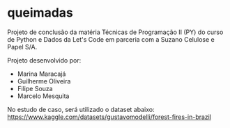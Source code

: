# queimadas

Projeto de conclusão da matéria Técnicas de Programação II (PY) do curso de Python e Dados da Let's Code em parceria com a Suzano Celulose e Papel S/A.

Projeto desenvolvido por:
- Marina Maracajá
- Guilherme Oliveira
- Filipe Souza
- Marcelo Mesquita

No estudo de caso, será utilizado o dataset abaixo:
https://www.kaggle.com/datasets/gustavomodelli/forest-fires-in-brazil
